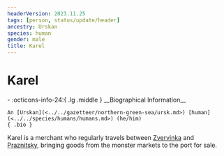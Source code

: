 ```yaml
---
headerVersion: 2023.11.25
tags: [person, status/update/header]
ancestry: Urskan
species: human
gender: male
title: Karel
---
```

# Karel
<div class="grid cards ext-narrow-margin ext-one-column" markdown>
- :octicons-info-24:{ .lg .middle } __Biographical Information__

    An [Urskan](<../../gazetteer/northern-green-sea/ursk.md>) [human](<../../species/humans/humans.md>) (he/him)  
    { .bio }

</div>




Karel is a merchant who regularly travels between [Zvervinka](<../../gazetteer/northern-green-sea/zvervinka.md>) and [Praznitsky](<../../gazetteer/northern-green-sea/praznitsky.md>), bringing goods from the monster markets to the port for sale. 
